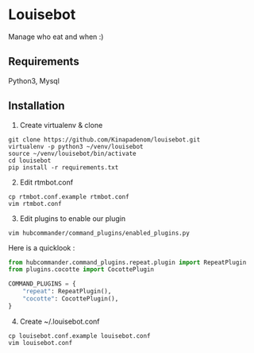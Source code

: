 # Louisebot

Manage who eat and when :)

## Requirements

Python3, Mysql

## Installation

1. Create virtualenv & clone

```
git clone https://github.com/Kinapadenom/louisebot.git
virtualenv -p python3 ~/venv/louisebot
source ~/venv/louisebot/bin/activate
cd louisebot
pip install -r requirements.txt
```

2. Edit rtmbot.conf

```
cp rtmbot.conf.example rtmbot.conf
vim rtmbot.conf
```

3. Edit plugins to enable our plugin

```
vim hubcommander/command_plugins/enabled_plugins.py
```

Here is a quicklook :

```python
from hubcommander.command_plugins.repeat.plugin import RepeatPlugin
from plugins.cocotte import CocottePlugin

COMMAND_PLUGINS = {
    "repeat": RepeatPlugin(),
    "cocotte": CocottePlugin(),
}
```

4. Create ~/.louisebot.conf

```
cp louisebot.conf.example louisebot.conf
vim louisebot.conf
```
